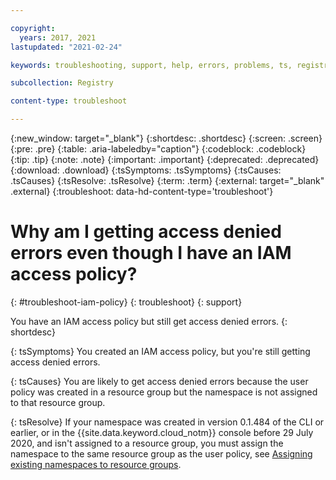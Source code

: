 ```yaml
---

copyright:
  years: 2017, 2021
lastupdated: "2021-02-24"

keywords: troubleshooting, support, help, errors, problems, ts, registry, iam, access denied, iam access policy

subcollection: Registry

content-type: troubleshoot

---
```


{:new_window: target="_blank"}
{:shortdesc: .shortdesc}
{:screen: .screen}
{:pre: .pre}
{:table: .aria-labeledby="caption"}
{:codeblock: .codeblock}
{:tip: .tip}
{:note: .note}
{:important: .important}
{:deprecated: .deprecated}
{:download: .download}
{:tsSymptoms: .tsSymptoms}
{:tsCauses: .tsCauses}
{:tsResolve: .tsResolve}
{:term: .term}
{:external: target="_blank" .external}
{:troubleshoot: data-hd-content-type='troubleshoot'}

# Why am I getting access denied errors even though I have an IAM access policy?
{: #troubleshoot-iam-policy}
{: troubleshoot}
{: support}

You have an IAM access policy but still get access denied errors.
{: shortdesc}

{: tsSymptoms}
You created an IAM access policy, but you're still getting access denied errors.

{: tsCauses}
You are likely to get access denied errors because the user policy was created in a resource group but the namespace is not assigned to that resource group.

{: tsResolve}
If your namespace was created in version 0.1.484 of the CLI or earlier, or in the {{site.data.keyword.cloud_notm}} console before 29 July 2020, and isn't assigned to a resource group, you must assign the namespace to the same resource group as the user policy, see [Assigning existing namespaces to resource groups](/docs/Registry?topic=Registry-registry_setup_cli_namespace#registry_namespace_assign).
